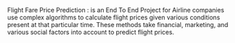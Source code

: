 
Flight Fare Price Prediction : is an End To End Project for Airline companies use complex algorithms to calculate flight prices given various conditions present at that particular time. These methods take financial, marketing, and various social factors into account to predict flight prices.
